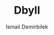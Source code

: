 ---
title: "Dbyll"
github: https://github.com/dbtek/dbyll
demo: http://dbtek.github.io/dbyll/
author: Ismail Demirbilek
ssg:
  - Jekyll
cms:
  - No Cms
---